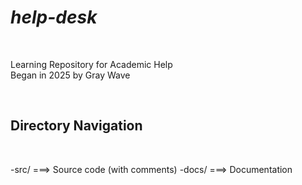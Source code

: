 
# ***help-desk*** 
<br>
<p>Learning Repository for Academic Help <br>
  Began in 2025 by Gray Wave</p>
<br>
<h2>Directory Navigation</h2><br>
<p>
  -src/    ===> Source code (with comments)
  -docs/   ===> Documentation
</p>
